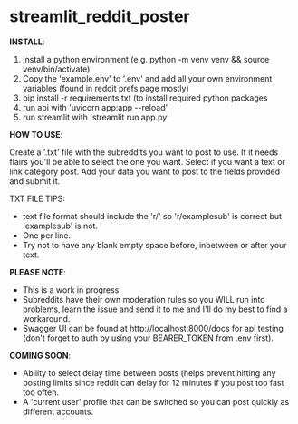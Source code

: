 # streamlit_reddit_poster

**INSTALL**:
 
1. install a python environment (e.g. python -m venv venv && source venv/bin/activate)
2. Copy the 'example.env' to '.env'  and add all your own environment variables (found in reddit prefs page mostly)
3. pip install -r requirements.txt (to install required python packages
4. run api with 'uvicorn app:app --reload'
5. run streamlit with 'streamlit run app.py'

**HOW TO USE**: 

Create a '.txt' file with the subreddits you want to post to use. If it needs flairs you'll be able to select the one you want.
Select if you want a text or link category post.
Add your data you want to post to the fields provided and submit it. 

TXT FILE TIPS: 

- text file format should include the 'r/' so 'r/examplesub' is correct but 'examplesub' is not.
- One per line.
- Try not to have any blank empty space before, inbetween or after your text. 

**PLEASE NOTE**: 
 
* This is a work in progress. 
* Subreddits have their own moderation rules so you WILL run into problems, learn the issue and send it to me and I'll do my best to find a workaround. 
* Swagger UI can be found at http://localhost:8000/docs for api testing (don't forget to auth by using your BEARER_TOKEN from .env first). 

**COMING SOON**: 

* Ability to select delay time between posts (helps prevent hitting any posting limits since reddit can delay for 12 minutes if you post too fast too often.
* A 'current user' profile that can be switched so you can post quickly as different accounts. 
